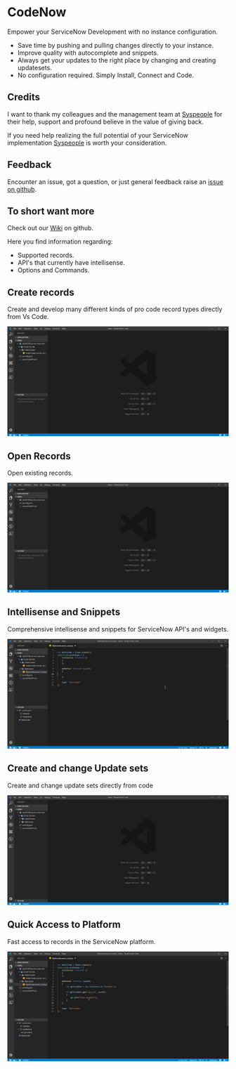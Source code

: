 # CodeNow
Empower your ServiceNow Development with no instance configuration.

- Save time by pushing and pulling changes directly to your instance.
- Improve quality with autocomplete and snippets.
- Always get your updates to the right place by changing and creating updatesets. 
- No configuration required. Simply Install, Connect and Code.

## Credits
I want to thank my colleagues and the management team at [Syspeople](https://syspeople.eu/) for their help, support and profound believe in the value of giving back.

If you need help realizing the full potential of your ServiceNow implementation [Syspeople](https://syspeople.eu/) is worth your consideration. 

## Feedback
Encounter an issue, got a question, or just general feedback raise an [issue on github](https://github.com/Syspeople/CodeNow/issues).

## To short want more
Check out our [Wiki](https://github.com/Syspeople/CodeNow/wiki) on github.

Here you find information regarding:
* Supported records.
* API's that currently have intellisense.
* Options and Commands.

## Create records
Create and develop many different kinds of pro code record types directly from Vs Code. 

![create](images/create.gif)

## Open Records
Open existing records.

![open](images/open.gif)

## Intellisense and Snippets
Comprehensive intellisense and snippets for ServiceNow API's and widgets.

![intellisense](/images/intelliSnip.gif)

## Create and change Update sets
Create and change update sets directly from code

![updatesets](/images/updateset.gif)

## Quick Access to Platform
Fast access to records in the ServiceNow platform.

![quickaccess](/images/quickAccess.gif)